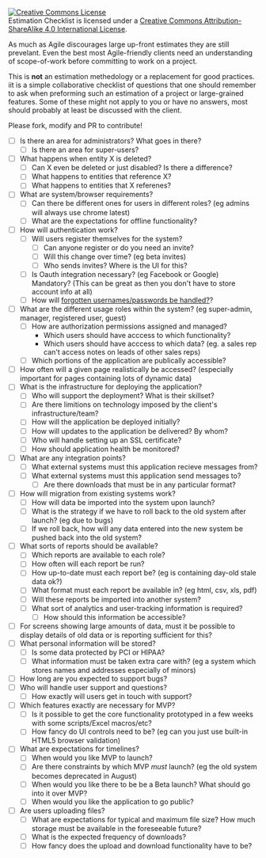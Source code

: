 <a rel="license" href="http://creativecommons.org/licenses/by-sa/4.0/"><img alt="Creative Commons License" style="border-width:0" src="https://i.creativecommons.org/l/by-sa/4.0/88x31.png" /></a><br /><span xmlns:dct="http://purl.org/dc/terms/" property="dct:title">Estimation Checklist</span> is licensed under a <a rel="license" href="http://creativecommons.org/licenses/by-sa/4.0/">Creative Commons Attribution-ShareAlike 4.0 International License</a>.

As much as Agile discourages large up-front estimates they are still prevelant. Even the best most Agile-friendly clients need an understanding of scope-of-work before committing to work on a project.

This is **not** an estimation methedology or a replacement for good practices. iit is a simple collaborative checklist of questions that one should remember to ask when preforming such an estimation of a project or large-grained features. Some of these might not apply to you or have no answers, most should probably at least be discussed with the client.

Please fork, modify and PR to contribute!

- [ ] Is there an area for administrators? What goes in there?
  - [ ] Is there an area for super-users?
- [ ] What happens when entity X is deleted?
  - [ ] Can X even be deleted or just disabled? Is there a difference?
  - [ ] What happens to entities that reference X?
  - [ ] What happens to entities that X referenes?
- [ ] What are system/browser requirements? 
  - [ ] Can there be different ones for users in different roles? (eg admins will always use chrome latest)
  - [ ] What are the expectations for offline functionality?
- [ ] How will authentication work?
  - [ ] Will users register themselves for the system?
    - [ ] Can anyone register or do you need an invite?
    - [ ] Will this change over time? (eg beta invites)
    - [ ] Who sends invites? Where is the UI for this?
  - [ ] Is Oauth integration necessary? (eg Facebook or Google) Mandatory? (This can be great as then you don't have to store account info at all)
  - [ ] How will [forgotten usernames/passwords be handled?](http://www.troyhunt.com/2012/05/everything-you-ever-wanted-to-know.html)?
- [ ] What are the different usage roles within the system? (eg super-admin, manager, registered user, guest) 
  - [ ] How are authorization permissions assigned and managed? 
    - Which users should have acccess to which functionality?
    - Which users should have acccess to which data? (eg. a sales rep can't access notes on leads of other sales reps)
  - [ ] Which portions of the application are publically accessible?
- [ ] How often will a given page realistically be accessed? (especially important for pages containing lots of dynamic data)
- [ ] What is the infrastructure for deploying the application?
  - [ ] Who will support the deployment? What is their skillset?
  - [ ] Are there limitions on technology imposed by the client's infrastructure/team?
  - [ ] How will the application be deployed initially?
  - [ ] How will updates to the application be delivered? By whom?
  - [ ] Who will handle setting up an SSL certificate?
  - [ ] How should application health be monitored?
- [ ] What are any integration points?
  - [ ] What external systems must this application recieve messages from?
  - [ ] What external systems must this application send messages to?
    - [ ] Are there downloads that must be in any particular format?
- [ ] How will migration from existing systems work?
  - [ ] How will data be imported into the system upon launch?
  - [ ] What is the strategy if we have to roll back to the old system after launch? (eg due to bugs)
  - [ ] If we roll back, how will any data entered into the new system be pushed back into the old system?
- [ ] What sorts of reports should be available?
  - [ ] Which reports are available to each role?
  - [ ] How often will each report be run?
  - [ ] How up-to-date must each report be? (eg is containing day-old stale data ok?)
  - [ ] What format must each report be available in? (eg html, csv, xls, pdf)
  - [ ] Will these reports be imported into another system?
  - [ ] What sort of analytics and user-tracking information is required?
    - [ ] How should this information be accessible?
- [ ] For screens showing large amounts of data, must it be possible to display details of old data or is reporting sufficient for this?
- [ ] What personal information will be stored?
  - [ ] Is some data protected by PCI or HIPAA?
  - [ ] What information must be taken extra care with? (eg a system which stores names and addresses especially of minors)
- [ ] How long are you expected to support bugs?
- [ ] Who will handle user support and questions?
  - [ ] How exactly will users get in touch with support?
- [ ] Which features exactly are necessary for MVP?
  - [ ] Is it possible to get the core functionality prototyped in a few weeks with some scripts/Excel macros/etc?
  - [ ] How fancy do UI controls need to be? (eg can you just use built-in HTML5 browser validation)
- [ ] What are expectations for timelines?
  - [ ] When would you like MVP to launch?
  - [ ] Are there constraints by which MVP *must* launch? (eg the old system becomes deprecated in August)
  - [ ] When would you like there to be be a Beta launch? What should go into it over MVP?
  - [ ] When would you like the application to go public?
- [ ] Are users uploading files?
  - [ ] What are expectations for typical and maximum file size? How much storage must be available in the foreseeable future?
  - [ ] What is the expected frequency of downloads?
  - [ ] How fancy does the upload and download functionality have to be?
